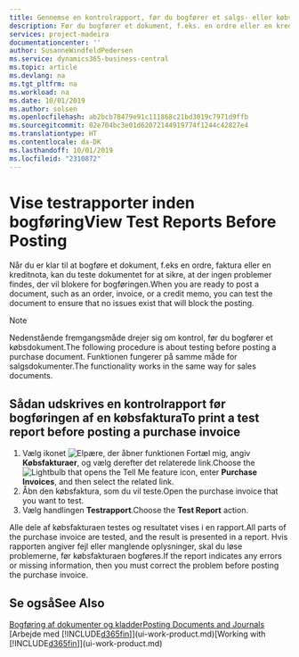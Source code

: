 ```yaml
---
title: Gennemse en kontrolrapport, før du bogfører et salgs- eller købsdokument | Microsoft Docs
description: Før du bogfører et dokument, f.eks. en ordre eller en kreditnota, du kan teste og gennemse den for at kontrollere for fejl, der kan forhindre bogføring.
services: project-madeira
documentationcenter: ''
author: SusanneWindfeldPedersen
ms.service: dynamics365-business-central
ms.topic: article
ms.devlang: na
ms.tgt_pltfrm: na
ms.workload: na
ms.date: 10/01/2019
ms.author: solsen
ms.openlocfilehash: ab2bcb78479e91c111868c21bd3019c7971d9ffb
ms.sourcegitcommit: 02e704bc3e01d62072144919774f1244c42827e4
ms.translationtype: HT
ms.contentlocale: da-DK
ms.lasthandoff: 10/01/2019
ms.locfileid: "2310872"
---
```

# <a name="view-test-reports-before-posting"></a><span data-ttu-id="8e43d-103">Vise testrapporter inden bogføring</span><span class="sxs-lookup"><span data-stu-id="8e43d-103">View Test Reports Before Posting</span></span>
<span data-ttu-id="8e43d-104">Når du er klar til at bogføre et dokument, f.eks en ordre, faktura eller en kreditnota, kan du teste dokumentet for at sikre, at der ingen problemer findes, der vil blokere for bogføringen.</span><span class="sxs-lookup"><span data-stu-id="8e43d-104">When you are ready to post a document, such as an order, invoice, or a credit memo, you can test the document to ensure that no issues exist that will block the posting.</span></span>

> [!NOTE]  
>   <span data-ttu-id="8e43d-105">Nedenstående fremgangsmåde drejer sig om kontrol, før du bogfører et købsdokument.</span><span class="sxs-lookup"><span data-stu-id="8e43d-105">The following procedure is about testing before posting a purchase document.</span></span> <span data-ttu-id="8e43d-106">Funktionen fungerer på samme måde for salgsdokumenter.</span><span class="sxs-lookup"><span data-stu-id="8e43d-106">The functionality works in the same way for sales documents.</span></span>

## <a name="to-print-a-test-report-before-posting-a-purchase-invoice"></a><span data-ttu-id="8e43d-107">Sådan udskrives en kontrolrapport før bogføringen af en købsfaktura</span><span class="sxs-lookup"><span data-stu-id="8e43d-107">To print a test report before posting a purchase invoice</span></span>
1. <span data-ttu-id="8e43d-108">Vælg ikonet ![Elpære, der åbner funktionen Fortæl mig](media/ui-search/search_small.png "Fortæl mig, hvad du vil foretage dig"), angiv **Købsfakturaer**, og vælg derefter det relaterede link.</span><span class="sxs-lookup"><span data-stu-id="8e43d-108">Choose the ![Lightbulb that opens the Tell Me feature](media/ui-search/search_small.png "Tell me what you want to do") icon, enter **Purchase Invoices**, and then select the related link.</span></span>
2. <span data-ttu-id="8e43d-109">Åbn den købsfaktura, som du vil teste.</span><span class="sxs-lookup"><span data-stu-id="8e43d-109">Open the purchase invoice that you want to test.</span></span>
3. <span data-ttu-id="8e43d-110">Vælg handlingen **Testrapport**.</span><span class="sxs-lookup"><span data-stu-id="8e43d-110">Choose the **Test Report** action.</span></span>  

<span data-ttu-id="8e43d-111">Alle dele af købsfakturaen testes og resultatet vises i en rapport.</span><span class="sxs-lookup"><span data-stu-id="8e43d-111">All parts of the purchase invoice are tested, and the result is presented in a report.</span></span> <span data-ttu-id="8e43d-112">Hvis rapporten angiver fejl eller manglende oplysninger, skal du løse problemerne, før købsfakturaen bogføres.</span><span class="sxs-lookup"><span data-stu-id="8e43d-112">If the report indicates any errors or missing information, then you must correct the problem before posting the purchase invoice.</span></span>

## <a name="see-also"></a><span data-ttu-id="8e43d-113">Se også</span><span class="sxs-lookup"><span data-stu-id="8e43d-113">See Also</span></span>
[<span data-ttu-id="8e43d-114">Bogføring af dokumenter og kladder</span><span class="sxs-lookup"><span data-stu-id="8e43d-114">Posting Documents and Journals</span></span>](ui-post-documents-journals.md)  
<span data-ttu-id="8e43d-115">[Arbejde med [!INCLUDE[d365fin](includes/d365fin_md.md)]](ui-work-product.md)</span><span class="sxs-lookup"><span data-stu-id="8e43d-115">[Working with [!INCLUDE[d365fin](includes/d365fin_md.md)]](ui-work-product.md)</span></span>

